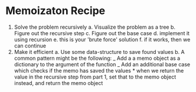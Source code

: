 # Memoizaton Recipe

1. Solve the problem recursively
   a. Visualize the problem as a tree
   b. Figure out the recursive step
   c. Figure out the base case
   d. implement it using recursion
   e. this is your 'brute force' solution
   f. if it works, then we can continue
2. Make it efficient
   a. Use some data-structure to save found values
   b. A common pattern might be the following:
   _ Add a a memo object as a dictionary to the argument of the function
   _ Add an additional base case which checks if the memo has saved the values \* when we return the value in the recursive step from part 1, set that to the memo object instead, and return the memo object
